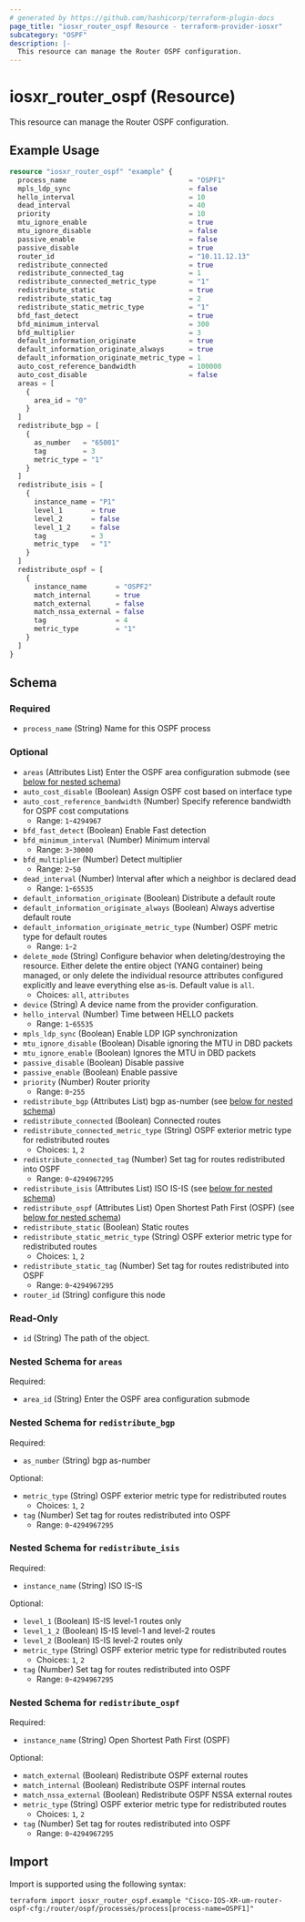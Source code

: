 ```yaml
---
# generated by https://github.com/hashicorp/terraform-plugin-docs
page_title: "iosxr_router_ospf Resource - terraform-provider-iosxr"
subcategory: "OSPF"
description: |-
  This resource can manage the Router OSPF configuration.
---
```


# iosxr_router_ospf (Resource)

This resource can manage the Router OSPF configuration.

## Example Usage

```terraform
resource "iosxr_router_ospf" "example" {
  process_name                              = "OSPF1"
  mpls_ldp_sync                             = false
  hello_interval                            = 10
  dead_interval                             = 40
  priority                                  = 10
  mtu_ignore_enable                         = true
  mtu_ignore_disable                        = false
  passive_enable                            = false
  passive_disable                           = true
  router_id                                 = "10.11.12.13"
  redistribute_connected                    = true
  redistribute_connected_tag                = 1
  redistribute_connected_metric_type        = "1"
  redistribute_static                       = true
  redistribute_static_tag                   = 2
  redistribute_static_metric_type           = "1"
  bfd_fast_detect                           = true
  bfd_minimum_interval                      = 300
  bfd_multiplier                            = 3
  default_information_originate             = true
  default_information_originate_always      = true
  default_information_originate_metric_type = 1
  auto_cost_reference_bandwidth             = 100000
  auto_cost_disable                         = false
  areas = [
    {
      area_id = "0"
    }
  ]
  redistribute_bgp = [
    {
      as_number   = "65001"
      tag         = 3
      metric_type = "1"
    }
  ]
  redistribute_isis = [
    {
      instance_name = "P1"
      level_1       = true
      level_2       = false
      level_1_2     = false
      tag           = 3
      metric_type   = "1"
    }
  ]
  redistribute_ospf = [
    {
      instance_name       = "OSPF2"
      match_internal      = true
      match_external      = false
      match_nssa_external = false
      tag                 = 4
      metric_type         = "1"
    }
  ]
}
```

<!-- schema generated by tfplugindocs -->
## Schema

### Required

- `process_name` (String) Name for this OSPF process

### Optional

- `areas` (Attributes List) Enter the OSPF area configuration submode (see [below for nested schema](#nestedatt--areas))
- `auto_cost_disable` (Boolean) Assign OSPF cost based on interface type
- `auto_cost_reference_bandwidth` (Number) Specify reference bandwidth for OSPF cost computations
  - Range: `1`-`4294967`
- `bfd_fast_detect` (Boolean) Enable Fast detection
- `bfd_minimum_interval` (Number) Minimum interval
  - Range: `3`-`30000`
- `bfd_multiplier` (Number) Detect multiplier
  - Range: `2`-`50`
- `dead_interval` (Number) Interval after which a neighbor is declared dead
  - Range: `1`-`65535`
- `default_information_originate` (Boolean) Distribute a default route
- `default_information_originate_always` (Boolean) Always advertise default route
- `default_information_originate_metric_type` (Number) OSPF metric type for default routes
  - Range: `1`-`2`
- `delete_mode` (String) Configure behavior when deleting/destroying the resource. Either delete the entire object (YANG container) being managed, or only delete the individual resource attributes configured explicitly and leave everything else as-is. Default value is `all`.
  - Choices: `all`, `attributes`
- `device` (String) A device name from the provider configuration.
- `hello_interval` (Number) Time between HELLO packets
  - Range: `1`-`65535`
- `mpls_ldp_sync` (Boolean) Enable LDP IGP synchronization
- `mtu_ignore_disable` (Boolean) Disable ignoring the MTU in DBD packets
- `mtu_ignore_enable` (Boolean) Ignores the MTU in DBD packets
- `passive_disable` (Boolean) Disable passive
- `passive_enable` (Boolean) Enable passive
- `priority` (Number) Router priority
  - Range: `0`-`255`
- `redistribute_bgp` (Attributes List) bgp as-number (see [below for nested schema](#nestedatt--redistribute_bgp))
- `redistribute_connected` (Boolean) Connected routes
- `redistribute_connected_metric_type` (String) OSPF exterior metric type for redistributed routes
  - Choices: `1`, `2`
- `redistribute_connected_tag` (Number) Set tag for routes redistributed into OSPF
  - Range: `0`-`4294967295`
- `redistribute_isis` (Attributes List) ISO IS-IS (see [below for nested schema](#nestedatt--redistribute_isis))
- `redistribute_ospf` (Attributes List) Open Shortest Path First (OSPF) (see [below for nested schema](#nestedatt--redistribute_ospf))
- `redistribute_static` (Boolean) Static routes
- `redistribute_static_metric_type` (String) OSPF exterior metric type for redistributed routes
  - Choices: `1`, `2`
- `redistribute_static_tag` (Number) Set tag for routes redistributed into OSPF
  - Range: `0`-`4294967295`
- `router_id` (String) configure this node

### Read-Only

- `id` (String) The path of the object.

<a id="nestedatt--areas"></a>
### Nested Schema for `areas`

Required:

- `area_id` (String) Enter the OSPF area configuration submode


<a id="nestedatt--redistribute_bgp"></a>
### Nested Schema for `redistribute_bgp`

Required:

- `as_number` (String) bgp as-number

Optional:

- `metric_type` (String) OSPF exterior metric type for redistributed routes
  - Choices: `1`, `2`
- `tag` (Number) Set tag for routes redistributed into OSPF
  - Range: `0`-`4294967295`


<a id="nestedatt--redistribute_isis"></a>
### Nested Schema for `redistribute_isis`

Required:

- `instance_name` (String) ISO IS-IS

Optional:

- `level_1` (Boolean) IS-IS level-1 routes only
- `level_1_2` (Boolean) IS-IS level-1 and level-2 routes
- `level_2` (Boolean) IS-IS level-2 routes only
- `metric_type` (String) OSPF exterior metric type for redistributed routes
  - Choices: `1`, `2`
- `tag` (Number) Set tag for routes redistributed into OSPF
  - Range: `0`-`4294967295`


<a id="nestedatt--redistribute_ospf"></a>
### Nested Schema for `redistribute_ospf`

Required:

- `instance_name` (String) Open Shortest Path First (OSPF)

Optional:

- `match_external` (Boolean) Redistribute OSPF external routes
- `match_internal` (Boolean) Redistribute OSPF internal routes
- `match_nssa_external` (Boolean) Redistribute OSPF NSSA external routes
- `metric_type` (String) OSPF exterior metric type for redistributed routes
  - Choices: `1`, `2`
- `tag` (Number) Set tag for routes redistributed into OSPF
  - Range: `0`-`4294967295`

## Import

Import is supported using the following syntax:

```shell
terraform import iosxr_router_ospf.example "Cisco-IOS-XR-um-router-ospf-cfg:/router/ospf/processes/process[process-name=OSPF1]"
```
